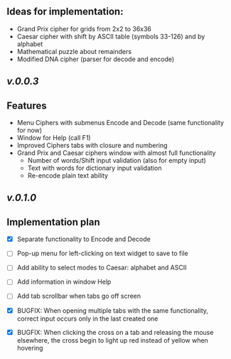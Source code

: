 ## Ideas for implementation:
- Grand Prix cipher for grids from 2x2 to 36x36
- Caesar cipher with shift by ASCII table (symbols 33-126) and by alphabet
- Mathematical puzzle about remainders
- Modified DNA cipher (parser for decode and encode)

## _v.0.0.3_
## Features

- Menu Ciphers with submenus Encode and Decode (same functionality for now)
- Window for Help (call F1)
- Improved Ciphers tabs with closure and numbering
- Grand Prix and Caesar ciphers window with almost full functionality
  - Number of words/Shift input validation (also for empty input)
  - Text with words for dictionary input validation
  - Re-encode plain text ability

## _v.0.1.0_
## Implementation plan

* [x] Separate functionality to Encode and Decode
* [ ] Pop-up menu for left-clicking on text widget to save to file
* [ ] Add ability to select modes to Caesar: alphabet and ASCII
* [ ] Add information in window Help
* [ ] Add tab scrollbar when tabs go off screen
* [x] BUGFIX: When opening multiple tabs with the same functionality, correct input occurs only in the last created one
* [x] BUGFIX: When clicking the cross on a tab and releasing the mouse elsewhere, the cross begin to light up red instead of yellow when hovering

